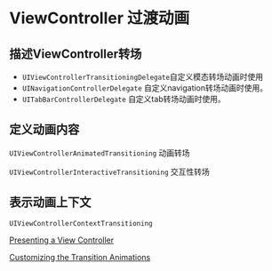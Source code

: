 # ViewController 过渡动画


## 描述ViewController转场
 
 - `UIViewControllerTransitioningDelegate`自定义模态转场动画时使用
 - `UINavigationControllerDelegate` 自定义navigation转场动画时使用。
 - `UITabBarControllerDelegate`  自定义tab转场动画时使用。

## 定义动画内容

 `UIViewControllerAnimatedTransitioning`             动画转场
 
 `UIViewControllerInteractiveTransitioning`          交互性转场


## 表示动画上下文

 `UIViewControllerContextTransitioning`             





[Presenting a View Controller][1]

[Customizing the Transition Animations][2]



 [1]: https://developer.apple.com/library/archive/featuredarticles/ViewControllerPGforiPhoneOS/PresentingaViewController.html#//apple_ref/doc/uid/TP40007457-CH14-SW1

 [2]: https://developer.apple.com/library/archive/featuredarticles/ViewControllerPGforiPhoneOS/CustomizingtheTransitionAnimations.html#//apple_ref/doc/uid/TP40007457-CH16-SW1
